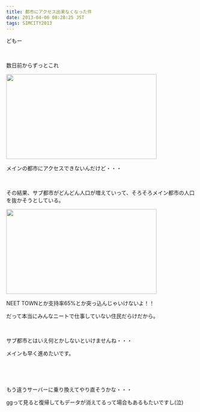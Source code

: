 ```yaml
---
title: 都市にアクセス出来なくなった件
date: 2013-04-06 08:28:25 JST
tags: SIMCITY2013
---
```

<p>どもー</p>
<p>&nbsp;</p>
<p>数日前からずっとこれ</p>
<p><a href="https://picasaweb.google.com/lh/photo/QmAj9cNA7Uz1aYYICsGTYdMTjNZETYmyPJy0liipFm0?feat=embedwebsite"><img src="https://lh3.googleusercontent.com/-5-KUQWqQw7g/UV9cE3Y0lbI/AAAAAAAAB24/VO0cks0ijes/s800/SimCity%25202013-04-06%252008-08-24-72crop.png" height="225" width="400" /></a></p>
<p>メインの都市にアクセスできないんだけど・・・</p>
<p>&nbsp;</p>
<p>その結果、サブ都市がどんどん人口が増えていって、そろそろメイン都市の人口を抜かそうとしている。</p>
<p><a href="https://picasaweb.google.com/lh/photo/cGG_jG8zbgdQajk2RerleNMTjNZETYmyPJy0liipFm0?feat=embedwebsite"><img src="https://lh3.googleusercontent.com/-9fai0aMHfWE/UV9cHLWzdqI/AAAAAAAAB3A/oTJoAoMSp7Q/s400/SimCity%25202013-04-06%252008-08-24-72.png" height="225" width="400" /></a></p>
<p>NEET TOWNとか支持率65%とか突っ込んじゃいけないよ！！</p>
<p>だって本当にみんなニートで仕事していない住民だらけだから。</p>
<p>&nbsp;</p>
<p>サブ都市とはいえ何とかしないといけませんね・・・</p>
<p>メインも早く進めたいです。</p>
<p>&nbsp;</p>
<p>&nbsp;</p>
<p>もう違うサーバーに乗り換えてやり直そうかな・・・</p>
<p>ggって見ると復帰してもデータが消えてるって場合もあるもたいですし(泣)</p>
